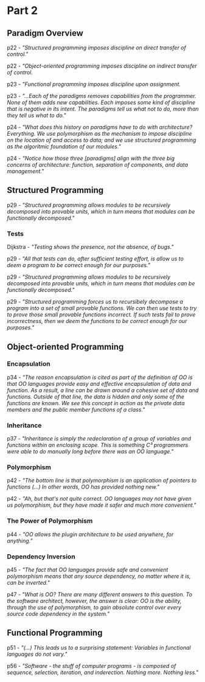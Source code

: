 # Part 2

## Paradigm Overview

p22 - _"Structured programming imposes discipline on direct transfer of control."_

p22 - _"Object-oriented programming imposes discipline on indirect transfer of control._

p23 - _"Functional programming imposes discipline upon assignment._

p23 - _"...Each of the paradigms removes capabilities from the programmer. None of them adds new capabilities. Each imposes some kind of discipline that is negative in its intent. The paradigms tell us what not to do, more than they tell us what to do."_

p24 - _"What does this history on paradigms have to do with architecture? Everything. We use polymorphism as the mechanism to impose discipline on the location of and access to data; and we use structured programming as the algoritmic foundation of our modules."_

p24 - _"Notice how those three \[paradigms\] align with the three big concerns of architecture: function, separation of components, and data management."_

## Structured Programming

p29 - _"Structured programming allows modules to be recursively decomposed into provable units, which in turn means that modules can be functionally decomposed."_

### Tests

Dijkstra - _"Testing shows the presence, not the absence, of bugs."_

p29 - _"All that tests can do, after sufficient testing effort, is allow us to deem a program to be correct enough for our purposes."_

p29 - _"Structured programming allows modules to be recursively decomposed into provable units, which in turn means that modules can be functionally decomposed."_

p29 - _"Structured programming forces us to recursibely decompose a program into a set of small provable functions. We can then use tests to try to prove those small provable functions incorrect. If such tests fail to prove incorrectness, then we deem the functions to be correct enough for our purposes."_

## Object-oriented Programming

### Encapsulation

p34 - _"The reason encapsulation is cited as part of the definition of OO is that OO languages provide easy and effective encapsulation of data and function. As a result, a line can be drawn around a cohesive set of data and functions. Outside of that line, the data is hidden and only some of the functions are known. We see this concept in action as the private data members and the public member functions of a class."_

### Inheritance

p37 - _"Inheritance is simply the redeclaration of a group of variables and functions within an enclosing scope. This is something C³ programmers were able to do manually long before there was an OO language."_

### Polymorphism

p42 - _"The bottom line is that polymorphism is an application of pointers to functions \(...\) In other words, OO has provided nothing new."_

p42 - _"Ah, but that's not quite correct. OO languages may not have given us polymorphism, but they have made it safer and much more convenient."_

### The Power of Polymorphism

p44 - _"OO allows the plugin architecture to be used anywhere, for anything."_

### Dependency Inversion

p45 - _"The fact that OO languages provide safe and convenient polymorphism means that any source dependency, no matter where it is, can be inverted."_

p47 - _"What is OO? There are many different answers to this question. To the software architect, however, the answer is clear: OO is the ability, through the use of polymorphism, to gain absolute control over every source code dependency in the system."_

## Functional Programming

p51 - _"\(...\) This leads us to a surprising statement: Variables in functional languages do not vary."_

p56 - _"Software - the stuff of computer programs - is composed of sequence, selection, iteration, and inderection. Nothing more. Nothing less."_

